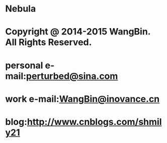 # Nebula

# Copyright @ 2014-2015 WangBin. All Rights Reserved.

# personal e-mail:perturbed@sina.com

# work e-mail:WangBin@inovance.cn

# blog:http://www.cnblogs.com/shmily21
